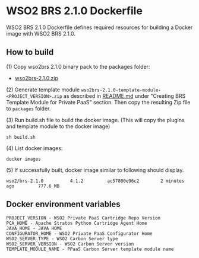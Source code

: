# WSO2 BRS 2.1.0 Dockerfile

WSO2 BRS 2.1.0 Dockerfile defines required resources for building a Docker image with WSO2 BRS 2.1.0.

## How to build

(1) Copy wso2brs 2.1.0 binary pack to the packages folder:

* [wso2brs-2.1.0.zip](http://wso2.com/products/business-rules-server/)

(2) Generate template module `wso2brs-2.1.0-template-module-<PROJECT_VERSION>.zip` as described in [README.md](https://github.com/wso2/private-paas-cartridges/blob/master/wso2brs/2.1.0/template-module/README.md) under "Creating BRS Template Module for Private PaaS" section. Then copy the resulting Zip file to `packages` folder.


(3) Run build.sh file to build the docker image. (This will copy the plugins and template module to the docker image)
```
sh build.sh
```

(4) List docker images:
```
docker images
```
(5) If successfully built, docker image similar to following should display.
```
wso2/brs-2.1.0          4.1.2         ac57800e96c2        2 minutes ago         777.6 MB
```
## Docker environment variables
```
PROJECT_VERSION - WSO2 Private PaaS Cartridge Repo Version
PCA_HOME - Apache Stratos Python Cartridge Agent Home
JAVA_HOME - JAVA HOME
CONFIGURATOR_HOME - WSO2 Private PaaS Configurator Home
WSO2_SERVER_TYPE - WSO2 Carbon Server type
WSO2_SERVER_VERSION - WSO2 Carbon Server version
TEMPLATE_MODULE_NAME - PPaaS Carbon Server template module name
```
